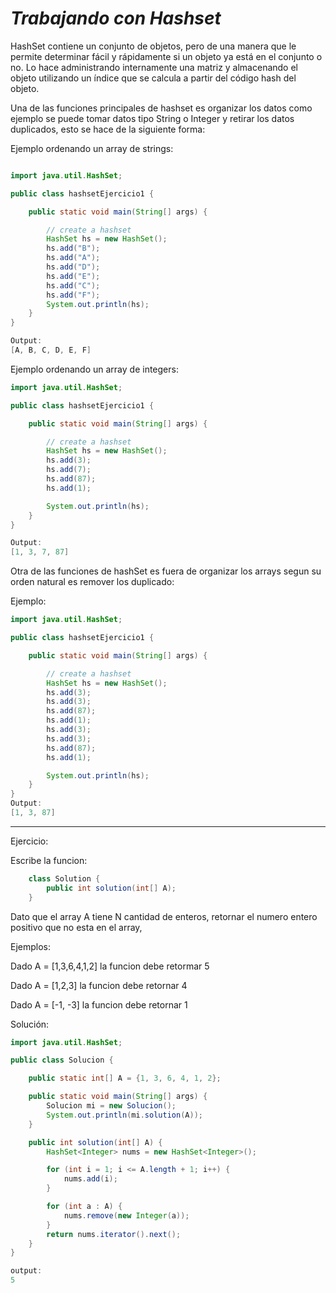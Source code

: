 # _Trabajando con Hashset_

HashSet contiene un conjunto de objetos, pero de una manera que le permite determinar fácil y rápidamente si un objeto ya está en el conjunto o no. Lo hace administrando internamente una matriz y almacenando el objeto utilizando un índice que se calcula a partir del código hash del objeto.

Una de las funciones principales de hashset es organizar los datos como ejemplo se puede tomar datos tipo String o Integer y retirar los datos duplicados, esto se hace de la siguiente forma:

Ejemplo ordenando un array de strings:

```java

import java.util.HashSet;

public class hashsetEjercicio1 {

    public static void main(String[] args) {

        // create a hashset
        HashSet hs = new HashSet();
        hs.add("B");
        hs.add("A");
        hs.add("D");
        hs.add("E");
        hs.add("C");
        hs.add("F");
        System.out.println(hs);
    }
}

Output:
[A, B, C, D, E, F]
```

Ejemplo ordenando un array de integers:

```java
import java.util.HashSet;

public class hashsetEjercicio1 {

    public static void main(String[] args) {

        // create a hashset
        HashSet hs = new HashSet();
        hs.add(3);
        hs.add(7);
        hs.add(87);
        hs.add(1);

        System.out.println(hs);
    }
}

Output:
[1, 3, 7, 87]
```

Otra de las funciones de hashSet es fuera de organizar los arrays segun su orden natural es remover los duplicado:

Ejemplo:

```java
import java.util.HashSet;

public class hashsetEjercicio1 {

    public static void main(String[] args) {

        // create a hashset
        HashSet hs = new HashSet();
        hs.add(3);
        hs.add(3);
        hs.add(87);
        hs.add(1);
        hs.add(3);
        hs.add(3);
        hs.add(87);
        hs.add(1);

        System.out.println(hs);
    }
}
Output:
[1, 3, 87]
```

---

Ejercicio:

Escribe la funcion:

```java
    class Solution {
        public int solution(int[] A);
    }
```

Dato que el array A tiene N cantidad de enteros, retornar el numero entero positivo que no esta en el array,

Ejemplos:

Dado A = [1,3,6,4,1,2] la funcion debe retormar 5

Dado A = [1,2,3] la funcion debe retornar 4

Dado A = [-1, -3] la funcion debe retornar 1

Solución:

```java
import java.util.HashSet;

public class Solucion {

    public static int[] A = {1, 3, 6, 4, 1, 2};

    public static void main(String[] args) {
        Solucion mi = new Solucion();
        System.out.println(mi.solution(A));
    }

    public int solution(int[] A) {
        HashSet<Integer> nums = new HashSet<Integer>();

        for (int i = 1; i <= A.length + 1; i++) {
            nums.add(i);
        }

        for (int a : A) {
            nums.remove(new Integer(a));
        }
        return nums.iterator().next();
    }
}

output:
5
```
